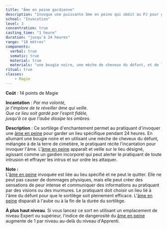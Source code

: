 ```yaml
---
title: "Âme en peine gardienne"
description: "Invoque une puissante âme en peine qui obéit au PJ pour garder un lieu."
school: "Invocation"
level: 3
concentration: true
casting_time: "1 heure"
duration: "jusqu'à 24 heures"
range: "18 mètres"
components:
  verbal: true
  somatic: true
  material: true
  materials: "une bougie noire, une mèche de cheveux du défunt, et de la terre de cimetière"    
ritual: true
classes:
    - Magie
---
```

**Coût** : 14 points de Magie  

**Incantation** : *Par ma volonté,*    
*je t'implore de te réveiller âme qui veille.*    
*Que ce lieu soit gardé par l'esprit fidèle,*    
*jusqu'à ce que l'aube dissipe les ombres.*    

**Description** : Ce sortilège d'enchantement permet au pratiquant d'invoquer une [âme en peine](/bestiaire/ame-en-peine) pour garder un lieu spécifique pendant 24 heures. En allumant une bougie noire et en utilisant une mèche de cheveux du défunt, mélangée à de la terre de cimetière, le pratiquant récite l'incantation pour invoquer l'âme. L'[âme en peine](/bestiaire/ame-en-peine) apparaît et veille sur le lieu désigné, agissant comme un gardien incorporel qui peut alerter le pratiquant de toute intrusion et effrayer les intrus et sur ordre les attaquer.    

**Note :**     
L'[âme en peine](/bestiaire/ame-en-peine) invoquée est liée au lieu spécifié et ne peut le quitter. Elle ne peut pas causer de dommages physiques, mais elle peut créer des sensations de peur intense et communiquer des informations au pratiquant par des visions ou des murmures. Le pratiquant doit choisir un lieu lié à l'âme du défunt pour que le sortilège soit pleinement efficace. L'[âme en peine](/bestiaire/ame-en-peine) disparaît à l'aube ou à la fin de la durée du sortilège.    

**À plus haut niveau**. Si vous lancez ce sort en utilisant un emplacement de niveau Expert ou supérieur, l'indice de dangerosité du [âme en peine](/bestiaire/ame-en-peine) augmente de 1 par niveau au-delà du niveau d'Apprenti.